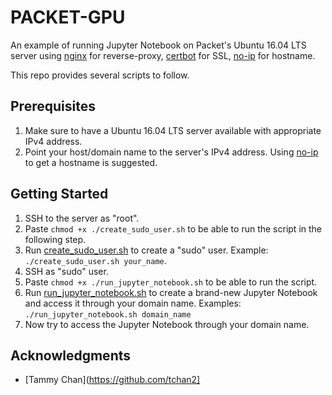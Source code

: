# PACKET-GPU
An example of running Jupyter Notebook on Packet's Ubuntu 16.04 LTS server using [nginx](https://www.nginx.com/) for reverse-proxy, [certbot](https://certbot.eff.org/) for SSL, [no-ip](https://www.noip.com/) for hostname.

This repo provides several scripts to follow.

## Prerequisites

1. Make sure to have a Ubuntu 16.04 LTS server available with appropriate IPv4 address.
2. Point your host/domain name to the server's IPv4 address. Using [no-ip](https://www.noip.com/) to get a hostname is suggested. 

## Getting Started

1. SSH to the server as "root".
2. Paste `chmod +x ./create_sudo_user.sh` to be able to run the script in the following step.
3. Run [create_sudo_user.sh](https://github.com/zalkar-z/packet-gpu/blob/master/create_sudo_user.sh) to create a "sudo" user. Example: `./create_sudo_user.sh your_name`.
4. SSH as "sudo" user.
5. Paste `chmod +x ./run_jupyter_notebook.sh` to be able to run the script.
6. Run [run_jupyter_notebook.sh](https://github.com/zalkar-z/packet-gpu/blob/master/run_jupyter_notebook.sh) to create a brand-new Jupyter Notebook and access it through your domain name. Examples: `./run_jupyter_notebook.sh domain_name`
7. Now try to access the Jupyter Notebook through your domain name.


## Acknowledgments

- [Tammy Chan](https://github.com/tchan2]
